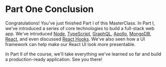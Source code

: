# Part One Conclusion

Congratulations! You've just finished Part I of this MasterClass. In Part I, we've introduced a series of core technologies to build a full-stack web app. We've introduced [Node](https://nodejs.org/en/), [TypeScript](http://www.typescriptlang.org/), [GraphQL](https://graphql.org/), [Apollo](https://www.apollographql.com/), [MongoDB](https://www.mongodb.com), [React](https://reactjs.org/), and even discussed [React Hooks](https://reactjs.org/docs/hooks-intro.html). We've also seen how a UI framework can help make our React UI look more presentable.

In Part II of the course, we'll take everything we've learned so far and build a production-ready application. See you there!
